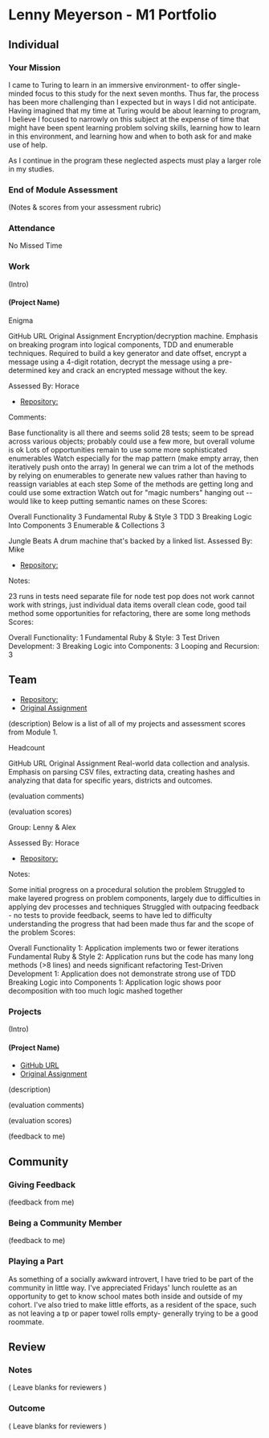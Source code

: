 # Lenny Meyerson - M1 Portfolio

## Individual

### Your Mission
I came to Turing to learn in an immersive environment- to offer single-minded focus to this study for the next seven months. Thus far, the process has been more challenging than I expected but in ways I did not anticipate. Having imagined that my time at Turing would be about learning to program, I believe I focused to narrowly on this subject at the expense of time that might have been spent learning problem solving skills, learning how to learn in this environment, and learning how and when to both ask for and make use of help.

As I continue in the program these neglected aspects must play a larger role in my studies.

### End of Module Assessment

(Notes & scores from your assessment rubric)

### Attendance

No Missed Time

### Work

(Intro)

#### (Project Name)

Enigma

GitHub URL
Original Assignment
Encryption/decryption machine. Emphasis on breaking program into logical components, TDD and enumerable techniques. Required to build a key generator and date offset, encrypt a message using a 4-digit rotation, decrypt the message using a pre-determined key and crack an encrypted message without the key.

Assessed By: Horace

* [Repository:](https://github.com/TheObtuseAutodidact/enigma)

Comments:

Base functionality is all there and seems solid
28 tests; seem to be spread across various objects; probably could use a few more, but overall volume is ok
Lots of opportunities remain to use some more sophisticated enumerables
Watch especially for the map pattern (make empty array, then iteratively push onto the array)
In general we can trim a lot of the methods by relying on enumerables to generate new values rather than having to reassign variables at each step
Some of the methods are getting long and could use some extraction
Watch out for "magic numbers" hanging out -- would like to keep putting semantic names on these
Scores:

Overall Functionality 3
Fundamental Ruby & Style 3
TDD 3
Breaking Logic Into Components 3
Enumerable & Collections 3

Jungle Beats
A drum machine that's backed by a linked list.
Assessed By: Mike

* [Repository:](https://github.com/theobtuseautodidact/jungle_beats)

Notes:

23 runs in tests
need separate file for node test
pop does not work
cannot work with strings, just individual data items
overall clean code, good tail method
some opportunities for refactoring, there are some long methods
Scores:

Overall Functionality: 1
Fundamental Ruby & Style: 3
Test Driven Development: 3
Breaking Logic into Components: 3
Looping and Recursion: 3

## Team


* [Repository:](https://github.com/brantwellman/headcount)
* [Original Assignment](https://github.com/turingschool/curriculum/blob/a0ccb625762f2ead4d0bcf554c88daeda1784eea/source/projects/headcount.markdown)

(description)
Below is a list of all of my projects and assessment scores from Module 1.

Headcount

GitHub URL
Original Assignment
Real-world data collection and analysis. Emphasis on parsing CSV files, extracting data, creating hashes and analyzing that data for specific years, districts and outcomes.

(evaluation comments)

(evaluation scores)


Group: Lenny & Alex

Assessed By: Horace

* [Repository:](https://github.com/Salvi6God/http_yeah_you_know_me)

Notes:

Some initial progress on a procedural solution the problem
Struggled to make layered progress on problem components, largely due to difficulties in applying dev processes and techniques
Struggled with outpacing feedback - no tests to provide feedback, seems to have led to difficulty understanding the progress that had been made thus far and the scope of the problem
Scores:

Overall Functionality 1: Application implements two or fewer iterations
Fundamental Ruby & Style 2: Application runs but the code has many long methods (>8 lines) and needs significant refactoring
Test-Driven Development 1: Application does not demonstrate strong use of TDD
Breaking Logic into Components 1: Application logic shows poor decomposition with too much logic mashed together



### Projects

(Intro)

#### (Project Name)

* [GitHub URL]()
* [Original Assignment]()

(description)

(evaluation comments)

(evaluation scores)

(feedback to me)

## Community

### Giving Feedback

(feedback from me)

### Being a Community Member

(feedback to me)

### Playing a Part

As something of a socially awkward introvert, I have tried to be part of the community in little way.
I've appreciated Fridays' lunch roulette as an opportunity to get to know school mates both inside and outside of my cohort.
I've also tried to make little efforts, as a resident of the space, such as not leaving a tp or paper towel rolls empty- generally trying to be a good roommate.  

## Review

### Notes

( Leave blanks for reviewers )

### Outcome

( Leave blanks for reviewers )
